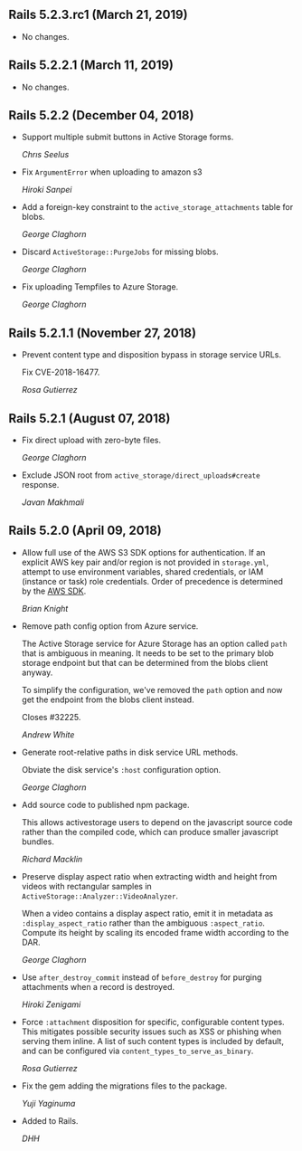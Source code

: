 ## Rails 5.2.3.rc1 (March 21, 2019) ##

*   No changes.


## Rails 5.2.2.1 (March 11, 2019) ##

*   No changes.


## Rails 5.2.2 (December 04, 2018) ##

*   Support multiple submit buttons in Active Storage forms.

    *Chrıs Seelus*

*   Fix `ArgumentError` when uploading to amazon s3

    *Hiroki Sanpei*

*   Add a foreign-key constraint to the `active_storage_attachments` table for blobs.

    *George Claghorn*

*   Discard `ActiveStorage::PurgeJobs` for missing blobs.

    *George Claghorn*

*   Fix uploading Tempfiles to Azure Storage.

    *George Claghorn*


## Rails 5.2.1.1 (November 27, 2018) ##

*   Prevent content type and disposition bypass in storage service URLs.

    Fix CVE-2018-16477.

    *Rosa Gutierrez*


## Rails 5.2.1 (August 07, 2018) ##

*   Fix direct upload with zero-byte files.

    *George Claghorn*

*   Exclude JSON root from `active_storage/direct_uploads#create` response.

    *Javan Makhmali*


## Rails 5.2.0 (April 09, 2018) ##

*   Allow full use of the AWS S3 SDK options for authentication. If an
    explicit AWS key pair and/or region is not provided in `storage.yml`,
    attempt to use environment variables, shared credentials, or IAM
    (instance or task) role credentials. Order of precedence is determined
    by the [AWS SDK](https://docs.aws.amazon.com/sdk-for-ruby/v3/developer-guide/setup-config.html).

    *Brian Knight*

*   Remove path config option from Azure service.

    The Active Storage service for Azure Storage has an option called `path`
    that is ambiguous in meaning. It needs to be set to the primary blob
    storage endpoint but that can be determined from the blobs client anyway.

    To simplify the configuration, we've removed the `path` option and
    now get the endpoint from the blobs client instead.

    Closes #32225.

    *Andrew White*

*   Generate root-relative paths in disk service URL methods.

    Obviate the disk service's `:host` configuration option.

    *George Claghorn*

*   Add source code to published npm package.

    This allows activestorage users to depend on the javascript source code
    rather than the compiled code, which can produce smaller javascript bundles.

    *Richard Macklin*

*   Preserve display aspect ratio when extracting width and height from videos
    with rectangular samples in `ActiveStorage::Analyzer::VideoAnalyzer`.

    When a video contains a display aspect ratio, emit it in metadata as
    `:display_aspect_ratio` rather than the ambiguous `:aspect_ratio`. Compute
    its height by scaling its encoded frame width according to the DAR.

    *George Claghorn*

*   Use `after_destroy_commit` instead of `before_destroy` for purging
    attachments when a record is destroyed.

    *Hiroki Zenigami*

*   Force `:attachment` disposition for specific, configurable content types.
    This mitigates possible security issues such as XSS or phishing when
    serving them inline. A list of such content types is included by default,
    and can be configured via `content_types_to_serve_as_binary`.

    *Rosa Gutierrez*

*   Fix the gem adding the migrations files to the package.

    *Yuji Yaginuma*

*   Added to Rails.

    *DHH*

